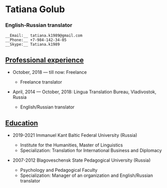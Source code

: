 # Tatiana Golub

### English-Russian translator

```
__Email:__ tatiana.k1989@gmail.com
__Phone:__ +7-984-142-34-05
__Skype:__ Tatiana.k1989
```

## <ins>Professional experience</ins>

* October, 2018 — till now: Freelance
    * Freelance translator

* April, 2014 — October, 2018: Lingua Translation Bureau, Vladivostok, Russia
    * English/Russian translator


## <ins>Education</ins>

* 2019-2021 Immanuel Kant Baltic Federal University (Russia)
    * Institute for the Humanities, Master of Linguistics
    * Specialization: Translation for International Business and Diplomaсy

* 2007-2012 Blagoveschensk State Pedagogical University (Russia)
    * Psychology and Pedagogical Faculty
    * Specialization: Manager of an organization and English/Russian translator
